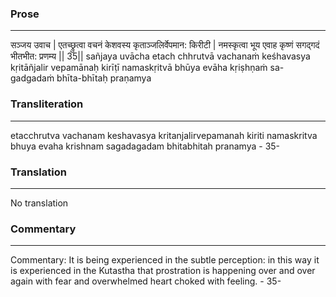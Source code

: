 ### Prose 
 --- 
सञ्जय उवाच |
एतच्छ्रुत्वा वचनं केशवस्य
कृताञ्जलिर्वेपमान: किरीटी |
नमस्कृत्वा भूय एवाह कृष्णं
सगद्गदं भीतभीत: प्रणम्य || 35||
sañjaya uvācha
etach chhrutvā vachanaṁ keśhavasya
kṛitāñjalir vepamānaḥ kirīṭī
namaskṛitvā bhūya evāha kṛiṣhṇaṁ
sa-gadgadaṁ bhīta-bhītaḥ praṇamya

### Transliteration 
 --- 
etacchrutva vachanam keshavasya kritanjalirvepamanah kiriti namaskritva bhuya evaha krishnam sagadagadam bhitabhitah pranamya - 35-

### Translation 
 --- 
No translation

### Commentary 
 --- 
Commentary: It is being experienced in the subtle perception: in this way it is experienced in the Kutastha that prostration is happening over and over again with fear and overwhelmed heart choked with feeling. - 35-